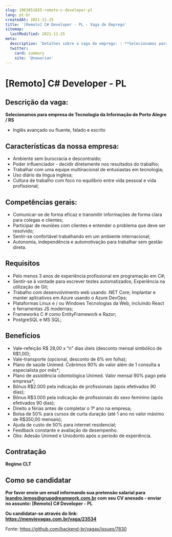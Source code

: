 ```yaml
---
slug: 1063851655-remoto-c-developer-pl
lang: pt-br
createdAt: 2021-11-25
title: '[Remoto] C# Developer - PL - Vaga de Emprego'
sitemap:
  lastModified: 2021-11-25
meta:
  description: 'Detalhes sobre a vaga de emprego: : **Selecionamos para empresa de Tecnologia da Informação de Porto Alegre / RS** - Inglês avançado ou fluente, falado e escrito'
  twitter:
    card: summary
    site: '@nawarian'
---
```


# [Remoto] C# Developer - PL

## Descrição da vaga:

**Selecionamos para empresa de Tecnologia da Informação de Porto Alegre / RS**

- Inglês avançado ou fluente, falado e escrito

## Características da nossa empresa:

- Ambiente sem burocracia e descontraído;
- Poder influenciador - decidir diretamente nos resultados do trabalho;
- Trabalhar com uma equipe multinacional de entusiastas em tecnologia;
- Uso diário da língua inglesa;
- Cultura de trabalho com foco no equilíbrio entre vida pessoal e vida profissional;

## Competências gerais:

- Comunicar-se de forma eficaz e transmitir informações de forma clara para colegas e clientes;
- Participar de reuniões com clientes e entender o problema que deve ser resolvido;
- Sentir-se confortável trabalhando em um ambiente internacional;
- Autonomia, independência e automotivação para trabalhar sem gestão direta.

## Requisitos

- Pelo menos 3 anos de experiência profissional em programação em C#; 
- Sentir-se à vontade para escrever testes automatizados; Experiência na utilização de Git; 
- Trabalho com desenvolvimento web usando .NET Core; Implantar e manter aplicativos em Azure usando o Azure DevOps; 
- Plataformas Linux e / ou Windows Tecnologias da Web, incluindo React e ferramentas JS modernas; 
- Frameworks C # como EntityFramework e Razor; 
- PostgreSQL e MS SQL;

## Benefícios

- Vale-refeição R$ 28,00 x “n” dias úteis (desconto mensal simbólico de R$1,00);
- Vale-transporte (opcional, desconto de 6% em folha);
- Plano de saúde Unimed. Cobrimos 90% do valor além de 1 consulta a especialista por mês*;
- Plano de assistência odontológica Unimed. Valor mensal 90% pago pela empresa*;
- Bônus R$2.000 pela indicação de profissionais (após efetivados 90 dias);
- Bônus R$3.000 pela indicação de profissionais do sexo feminino (após efetivados 90 dias);
- Direito a férias antes de completar o 1º ano na empresa;
- Bolsa de 50% para cursos de curta duração (até 1 ano no valor máximo de R$350,00 mensais);
- Ajuda de custo de 50% para internet residencial;
- Feedback constante e avaliação de desempenho. 
- Obs: Adesão Unimed e Uniodonto após o período de experiência.

## Contratação

**Regime CLT**

## Como se candidatar

**Por favor envie um email informando sua pretensão salarial para leandro.lemos@grupodreamwork.com.br com seu CV anexado - enviar no assunto: [Remoto] C# Developer - PL**

**Ou candidatar-se através do link: https://menvievagas.com.br/vaga/23534**

Fonte: https://github.com/backend-br/vagas/issues/7830